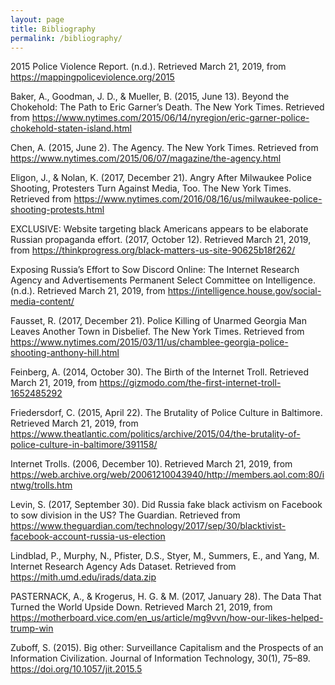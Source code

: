 ```yaml
---
layout: page
title: Bibliography
permalink: /bibliography/
---
```


2015 Police Violence Report. (n.d.). Retrieved March 21, 2019, from https://mappingpoliceviolence.org/2015

Baker, A., Goodman, J. D., & Mueller, B. (2015, June 13). Beyond the Chokehold: The Path to Eric Garner’s Death. The New York Times. Retrieved from https://www.nytimes.com/2015/06/14/nyregion/eric-garner-police-chokehold-staten-island.html

Chen, A. (2015, June 2). The Agency. The New York Times. Retrieved from https://www.nytimes.com/2015/06/07/magazine/the-agency.html

Eligon, J., & Nolan, K. (2017, December 21). Angry After Milwaukee Police Shooting, Protesters Turn Against Media, Too. The New York Times. Retrieved from https://www.nytimes.com/2016/08/16/us/milwaukee-police-shooting-protests.html

EXCLUSIVE: Website targeting black Americans appears to be elaborate Russian propaganda effort. (2017, October 12). Retrieved March 21, 2019, from https://thinkprogress.org/black-matters-us-site-90625b18f262/

Exposing Russia’s Effort to Sow Discord Online: The Internet Research Agency and Advertisements Permanent Select Committee on Intelligence. (n.d.). Retrieved March 21, 2019, from https://intelligence.house.gov/social-media-content/

Fausset, R. (2017, December 21). Police Killing of Unarmed Georgia Man Leaves Another Town in Disbelief. The New York Times. Retrieved from https://www.nytimes.com/2015/03/11/us/chamblee-georgia-police-shooting-anthony-hill.html

Feinberg, A. (2014, October 30). The Birth of the Internet Troll. Retrieved March 21, 2019, from https://gizmodo.com/the-first-internet-troll-1652485292

Friedersdorf, C. (2015, April 22). The Brutality of Police Culture in Baltimore. Retrieved March 21, 2019, from https://www.theatlantic.com/politics/archive/2015/04/the-brutality-of-police-culture-in-baltimore/391158/

Internet Trolls. (2006, December 10). Retrieved March 21, 2019, from https://web.archive.org/web/20061210043940/http://members.aol.com:80/intwg/trolls.htm

Levin, S. (2017, September 30). Did Russia fake black activism on Facebook to sow division in the US? The Guardian. Retrieved from https://www.theguardian.com/technology/2017/sep/30/blacktivist-facebook-account-russia-us-election

Lindblad, P., Murphy, N., Pfister, D.S., Styer, M., Summers, E., and Yang, M. Internet Research Agency Ads Dataset. Retrieved from https://mith.umd.edu/irads/data.zip

PASTERNACK, A., & Krogerus, H. G. & M. (2017, January 28). The Data That Turned the World Upside Down. Retrieved March 21, 2019, from https://motherboard.vice.com/en_us/article/mg9vvn/how-our-likes-helped-trump-win

Zuboff, S. (2015). Big other: Surveillance Capitalism and the Prospects of an Information Civilization. Journal of Information Technology, 30(1), 75–89. https://doi.org/10.1057/jit.2015.5

